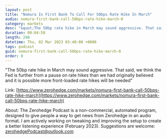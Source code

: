 ```yaml
---
layout: post
title: "Nomura Is First Bank To Call For 50bps Rate Hike In March"
audio: nomura-first-bank-call-50bps-rate-hike-march-0
category: markets
desc: "&quot;The 50bp rate hike in March may sound aggressive. That said, we think the Fed is further from a pause on rate hikes than we had originally believed and it is possible more front-loaded rate hikes will be needed&quot;"
duration: 00:04:58
length: 298
datetime: Thu, 02 Mar 2023 03:40:00 +0000
tags: podcast
guid: nomura-first-bank-call-50bps-rate-hike-march-0
order: 0
---
```

&quot;The 50bp rate hike in March may sound aggressive. That said, we think the Fed is further from a pause on rate hikes than we had originally believed and it is possible more front-loaded rate hikes will be needed&quot;

Link: [https://www.zerohedge.com/markets/nomura-first-bank-call-50bps-rate-hike-march](https://www.zerohedge.com/markets/nomura-first-bank-call-50bps-rate-hike-march)

About: The Zerohedge Podcast is a non-commercial, automated program, designed to give people a way to get news from Zerohedge in an audio format.  I am actively working on tweaking and improving the setup to create a better listening experience (February 2023).  Suggestions are welcome: [zerohedgePodcast@outlook.com](mailto:zerohedgePodcast@outlook.com)